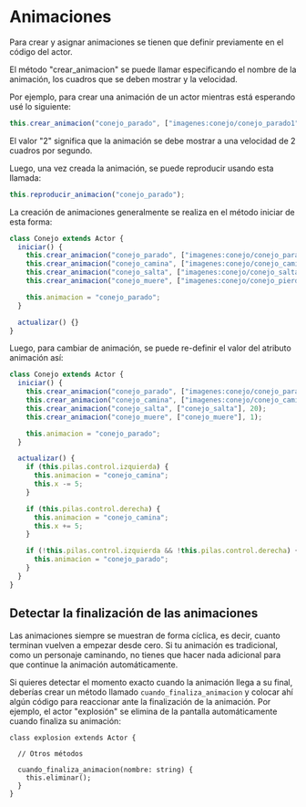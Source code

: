 # Animaciones

Para crear y asignar animaciones se tienen que definir previamente en el código del actor.

El método "crear_animacion" se puede llamar especificando el nombre de la animación, los cuadros que se deben mostrar y la velocidad.

Por ejemplo, para crear una animación de un actor mientras está esperando usé lo siguiente:

```typescript
this.crear_animacion("conejo_parado", ["imagenes:conejo/conejo_parado1", "imagenes:conejo/conejo_parado2"], 2);
```

El valor "2" significa que la animación se debe mostrar a una velocidad de 2 cuadros por segundo.

Luego, una vez creada la animación, se puede reproducir usando esta llamada:

```typescript
this.reproducir_animacion("conejo_parado");
```

La creación de animaciones generalmente se realiza en el método iniciar de esta forma:

```typescript
class Conejo extends Actor {
  iniciar() {
    this.crear_animacion("conejo_parado", ["imagenes:conejo/conejo_parado1", "imagenes:conejo/conejo_parado2"], 2);
    this.crear_animacion("conejo_camina", ["imagenes:conejo/conejo_camina1", "imagenes:conejo/conejo_camina2"], 20);
    this.crear_animacion("conejo_salta", ["imagenes:conejo/conejo_salta"], 20);
    this.crear_animacion("conejo_muere", ["imagenes:conejo/conejo_pierde"], 1);

    this.animacion = "conejo_parado";
  }

  actualizar() {}
}
```

Luego, para cambiar de animación, se puede re-definir el valor del atributo
animación así:

```typescript
class Conejo extends Actor {
  iniciar() {
    this.crear_animacion("conejo_parado", ["imagenes:conejo/conejo_parado1", "imagenes:conejo/conejo_parado2"], 2);
    this.crear_animacion("conejo_camina", ["imagenes:conejo/conejo_camina1", "imagenes:conejo/conejo_camina2"], 20);
    this.crear_animacion("conejo_salta", ["conejo_salta"], 20);
    this.crear_animacion("conejo_muere", ["conejo_muere"], 1);

    this.animacion = "conejo_parado";
  }

  actualizar() {
    if (this.pilas.control.izquierda) {
      this.animacion = "conejo_camina";
      this.x -= 5;
    }

    if (this.pilas.control.derecha) {
      this.animacion = "conejo_camina";
      this.x += 5;
    }

    if (!this.pilas.control.izquierda && !this.pilas.control.derecha) {
      this.animacion = "conejo_parado";
    }
  }
}
```

## Detectar la finalización de las animaciones

Las animaciones siempre se muestran de forma cíclica, es decir, cuanto terminan
vuelven a empezar desde cero. Si tu animación es tradicional, como un personaje
caminando, no tienes que hacer nada adicional para que continue la animación
automáticamente.

Si quieres detectar el momento exacto cuando la animación llega a su final,
deberías crear un método llamado `cuando_finaliza_animacion` y colocar ahí
algún código para reaccionar ante la finalización de la animación. Por ejemplo,
el actor "explosión" se elimina de la pantalla automáticamente cuando
finaliza su animación:

```
class explosion extends Actor {

  // Otros métodos

  cuando_finaliza_animacion(nombre: string) {
    this.eliminar();
  }
}
```
